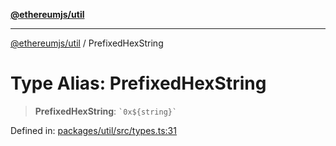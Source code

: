 [**@ethereumjs/util**](../README.md)

***

[@ethereumjs/util](../README.md) / PrefixedHexString

# Type Alias: PrefixedHexString

> **PrefixedHexString**: `` `0x${string}` ``

Defined in: [packages/util/src/types.ts:31](https://github.com/Dargon789/ethereumjs-monorepo/blob/master/packages/util/src/types.ts#L31)

